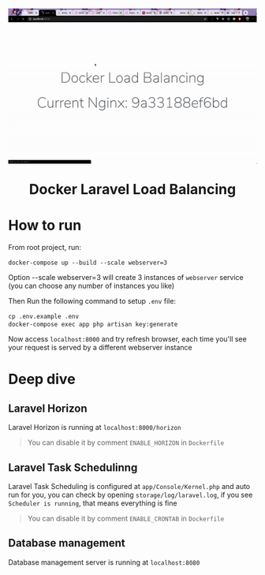 <h1 align="center">
  <div>
    <img src="./demo.gif" />
  </div>
  
  Docker Laravel Load Balancing
</h1>

# How to run

From root project, run:
```
docker-compose up --build --scale webserver=3
```
Option --scale webserver=3 will create 3 instances of `webserver` service (you can choose any number of instances you like)

Then Run the following command to setup `.env` file:
```
cp .env.example .env
docker-compose exec app php artisan key:generate
```

Now access `localhost:8000` and try refresh browser, each time you'll see your request is served by a different webserver instance

# Deep dive
## Laravel Horizon
Laravel Horizon is running at `localhost:8000/horizon`

> You can disable it by comment `ENABLE_HORIZON` in `Dockerfile`
## Laravel Task Schedulinng
Laravel Task Scheduling is configured at `app/Console/Kernel.php` and auto run for you, you can check by opening `storage/log/laravel.log`, if you see `Scheduler is running`, that means everything is fine

> You can disable it by comment `ENABLE_CRONTAB` in `Dockerfile`
## Database management
Database management server is running at `localhost:8080`
